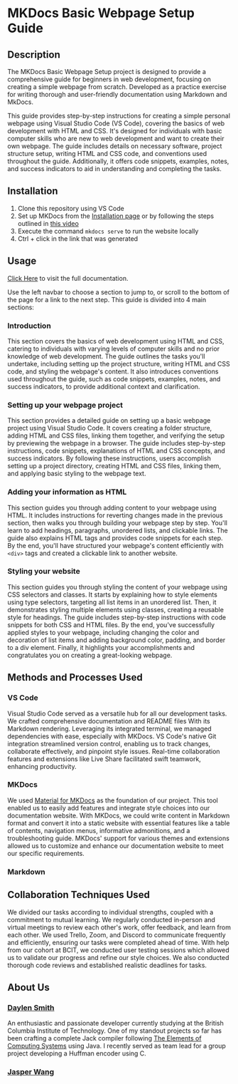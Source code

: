 # MKDocs Basic Webpage Setup Guide

## Description

The MKDocs Basic Webpage Setup project is designed to provide a comprehensive guide for beginners in web development, focusing on creating a simple webpage from scratch. 
Developed as a practice exercise for writing thorough and user-friendly documentation using Markdown and MkDocs.

This guide provides step-by-step instructions for creating a simple personal webpage using Visual Studio Code (VS Code), covering the basics of web development with HTML and CSS. It's designed for individuals with basic computer skills who are new to web development and want to create their own webpage. The guide includes details on necessary software, project structure setup, writing HTML and CSS code, and conventions used throughout the guide. Additionally, it offers code snippets, examples, notes, and success indicators to aid in understanding and completing the tasks.

## Installation

1. Clone this repository using VS Code
2. Set up MKDocs from the [Installation page](https://squidfunk.github.io/mkdocs-material/getting-started/) or by following the steps outlined in [this video](https://www.youtube.com/watch?v=Q-YA_dA8C20)
3. Execute the command `mkdocs serve` to run the website locally
4. Ctrl + click in the link that was generated

## Usage

[Click Here](https://jasper-th-wang.github.io/Basic_Webpage_Guide/) to visit the full documentation.

Use the left navbar to choose a section to jump to, or scroll to the bottom of the page for a link to the next step. This guide is divided into 4 main sections:

### Introduction
This section covers the basics of web development using HTML and CSS, catering to individuals with varying levels of computer skills and no prior knowledge of web development. The guide outlines the tasks you'll undertake, including setting up the project structure, writing HTML and CSS code, and styling the webpage's content. It also introduces conventions used throughout the guide, such as code snippets, examples, notes, and success indicators, to provide additional context and clarification.

### Setting up your webpage project
This section provides a detailed guide on setting up a basic webpage project using Visual Studio Code. It covers creating a folder structure, adding HTML and CSS files, linking them together, and verifying the setup by previewing the webpage in a browser. The guide includes step-by-step instructions, code snippets, explanations of HTML and CSS concepts, and success indicators. By following these instructions, users accomplish setting up a project directory, creating HTML and CSS files, linking them, and applying basic styling to the webpage text.

### Adding your information as HTML
This section guides you through adding content to your webpage using HTML. It includes instructions for reverting changes made in the previous section, then walks you through building your webpage step by step. You'll learn to add headings, paragraphs, unordered lists, and clickable links. The guide also explains HTML tags and provides code snippets for each step. By the end, you'll have structured your webpage's content efficiently with `<div>` tags and created a clickable link to another website.

### Styling your website
This section guides you through styling the content of your webpage using CSS selectors and classes. It starts by explaining how to style elements using type selectors, targeting all list items in an unordered list. Then, it demonstrates styling multiple elements using classes, creating a reusable style for headings. The guide includes step-by-step instructions with code snippets for both CSS and HTML files. By the end, you've successfully applied styles to your webpage, including changing the color and decoration of list items and adding background color, padding, and border to a div element. Finally, it highlights your accomplishments and congratulates you on creating a great-looking webpage.

## Methods and Processes Used
### VS Code

Visual Studio Code served as a versatile hub for all our development tasks. We crafted comprehensive documentation and README files With its Markdown rendering. Leveraging its integrated terminal, we managed dependencies with ease, especially with MKDocs. VS Code's native Git integration streamlined version control, enabling us to track changes, collaborate effectively, and pinpoint style issues. Real-time collaboration features and extensions like Live Share facilitated swift teamwork, enhancing productivity.

### MKDocs

We used [Material for MKDocs](https://github.com/squidfunk/mkdocs-material) as the foundation of our project. This tool enabled us to easily add features and integrate style choices into our documentation website. With MKDocs, we could write content in Markdown format and convert it into a static website with essential features like a table of contents, navigation menus, informative admonitions, and a troubleshooting guide. MKDocs' support for various themes and extensions allowed us to customize and enhance our documentation website to meet our specific requirements.

### Markdown

## Collaboration Techniques Used

We divided our tasks according to individual strengths, coupled with a commitment to mutual learning. We regularly conducted in-person and virtual meetings to review each other's work, offer feedback, and learn from each other. We used Trello, Zoom, and Discord to communicate frequently and efficiently, ensuring our tasks were completed ahead of time. With help from our cohort at BCIT, we conducted user testing sessions which allowed us to validate our progress and refine our style choices. We also conducted thorough code reviews and established realistic deadlines for tasks. 

## About Us
### [Daylen Smith](https://github.com/rockclimber147)
An enthusiastic and passionate developer currently studying at the British Columbia Institute of Technology. One of my standout projects so far has been crafting a complete Jack compiler following [The Elements of Computing Systems](https://books.google.ca/books/about/The_Elements_of_Computing_Systems.html?id=THie6tt-2z8C&redir_esc=y) using Java. I recently served as team lead for a group project developing a Huffman encoder using C.

### [Jasper Wang](https://github.com/jasper-th-wang)
